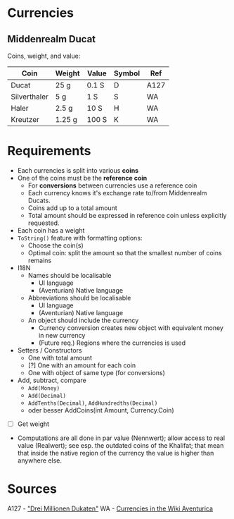 
# Currencies

## Middenrealm Ducat

Coins, weight, and value:

| Coin | Weight | Value | Symbol | Ref |
|---|---|---|---|---|
| Ducat        |   25 g |  0.1 S | D | A127 |
| Silverthaler |    5 g |    1 S | S |   WA |
| Haler        |  2.5 g |  10 S | H |   WA |
| Kreutzer     | 1.25 g | 100 S | K |   WA |



# Requirements

* Each currencies is split into various **coins**
* One of the coins must be the **reference coin**
  * For **conversions** between currencies use a reference coin
  * Each currency knows it's exchange rate to/from Middenrealm Ducats.
  * Coins add up to a total amount
  * Total amount should be expressed in reference coin unless explicitly requested.
* Each coin has a weight
* `ToString()` feature with formatting options:
  * Choose the coin(s)
  * Optimal coin: split the amount so that the smallest number of coins remains
* I18N
  * Names should be localisable
    * UI language
    * (Aventurian) Native language
  * Abbreviations should be localisable
    * UI language
    * (Aventurian) Native language
  * An object should include the currency
    * Currency conversion creates new object with equivalent money in new currency
    * (Future req.) Regions where the currencies is used
* Setters / Constructors
  * One with total amount
  * [?] One with an amount for each coin
  * One with object of same type (for conversions)
* Add, subtract, compare
  * `Add(Money)`
  * `Add(Decimal)`
  * `AddTenths(Decimal)`, `AddHundredths(Decimal)`
  * oder besser AddCoins(int Amount, Currency.Coin)
* [ ] Get weight
* Computations are all done in par value (Nennwert); allow access to real value (Realwert); see esp. the outdated coins of the Khalifat; that mean that inside the native region of the currency the value is higher than anywhere else.




# Sources

A127 - ["Drei Millionen Dukaten"](https://de.wiki-aventurica.de/wiki/Drei_Millionen_Dukaten)
WA - [Currencies in the Wiki Aventurica](https://de.wiki-aventurica.de/wiki/W%C3%A4hrung)